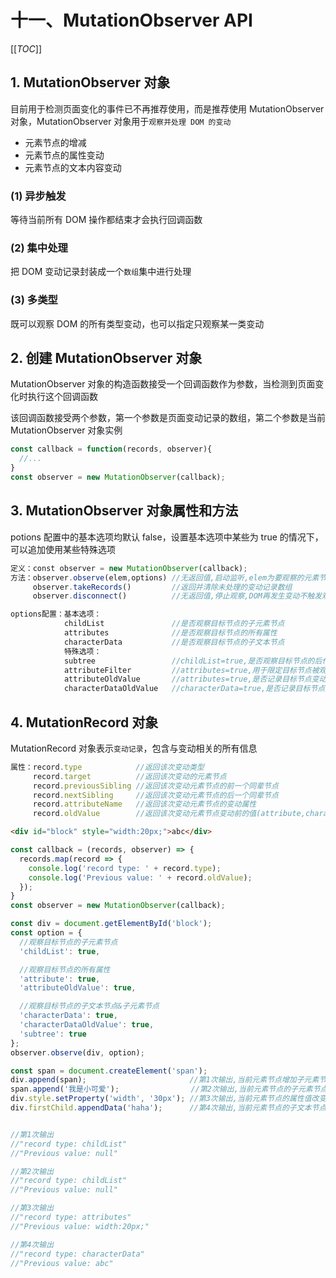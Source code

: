 # 十一、MutationObserver API

[[_TOC_]]

## 1. MutationObserver 对象

目前用于检测页面变化的事件已不再推荐使用，而是推荐使用 MutationObserver 对象，MutationObserver 对象用于`观察并处理 DOM 的变动`

* 元素节点的增减
* 元素节点的属性变动
* 元素节点的文本内容变动

### (1) 异步触发

等待当前所有 DOM 操作都结束才会执行回调函数

### (2) 集中处理

把 DOM 变动记录封装成一个`数组`集中进行处理

### (3) 多类型

既可以观察 DOM 的所有类型变动，也可以指定只观察某一类变动

## 2. 创建 MutationObserver 对象

MutationObserver 对象的构造函数接受一个回调函数作为参数，当检测到页面变化时执行这个回调函数

该回调函数接受两个参数，第一个参数是页面变动记录的数组，第二个参数是当前 MutationObserver 对象实例

```javascript
const callback = function(records, observer){
  //...
}
const observer = new MutationObserver(callback);
```

## 3. MutationObserver 对象属性和方法

potions 配置中的基本选项均默认 false，设置基本选项中某些为 true 的情况下，可以追加使用某些特殊选项

```javascript
定义：const observer = new MutationObserver(callback);
方法：observer.observe(elem,options) //无返回值,启动监听,elem为要观察的元素节点,options配置要观察的特定变动
     observer.takeRecords()         //返回并清除未处理的变动记录数组
     observer.disconnect()          //无返回值,停止观察,DOM再发生变动不触发观察器

options配置：基本选项：
            childList               //是否观察目标节点的子元素节点
            attributes              //是否观察目标节点的所有属性
            characterData           //是否观察目标节点的子文本节点
            特殊选项：
            subtree                 //childList=true,是否观察目标节点的后代节点(元素节点、文本节点)
            attributeFilter         //attributes=true,用于限定目标节点被观察的属性数组
            attributeOldValue       //attributes=true,是否记录目标节点变动前的属性值
            characterDataOldValue   //characterData=true,是否记录目标节点变动前的子文本节点
```

## 4. MutationRecord 对象

MutationRecord 对象表示`变动记录`，包含与变动相关的所有信息

```javascript
属性：record.type            //返回该次变动类型
     record.target          //返回该次变动的元素节点
     record.previousSibling //返回该次变动元素节点的前一个同辈节点
     record.nextSibling     //返回该次变动元素节点的后一个同辈节点
     record.attributeName   //返回该次变动元素节点的变动属性
     record.oldValue        //返回该次变动元素节点变动前的值(attribute,characterData)
```

```html
<div id="block" style="width:20px;">abc</div>
```

```javascript
const callback = (records, observer) => {
  records.map(record => {
    console.log('record type: ' + record.type);
    console.log('Previous value: ' + record.oldValue);
  });
}
const observer = new MutationObserver(callback);

const div = document.getElementById('block');
const option = {
  //观察目标节点的子元素节点
  'childList': true,

  //观察目标节点的所有属性
  'attribute': true,
  'attributeOldValue': true,

  //观察目标节点的子文本节点&子元素节点
  'characterData': true,
  'characterDataOldValue': true,
  'subtree': true
};
observer.observe(div, option);

const span = document.createElement('span');
div.append(span);                       //第1次输出,当前元素节点增加子元素节点
span.append('我是小可爱');                //第2次输出,当前元素节点的子元素节点的变动
div.style.setProperty('width', '30px'); //第3次输出,当前元素节点的属性值改变
div.firstChild.appendData('haha');      //第4次输出,当前元素节点的子文本节点内容改变


//第1次输出
//"record type: childList"
//"Previous value: null"

//第2次输出
//"record type: childList"
//"Previous value: null"

//第3次输出
//"record type: attributes"
//"Previous value: width:20px;"

//第4次输出
//"record type: characterData"
//"Previous value: abc"
```
